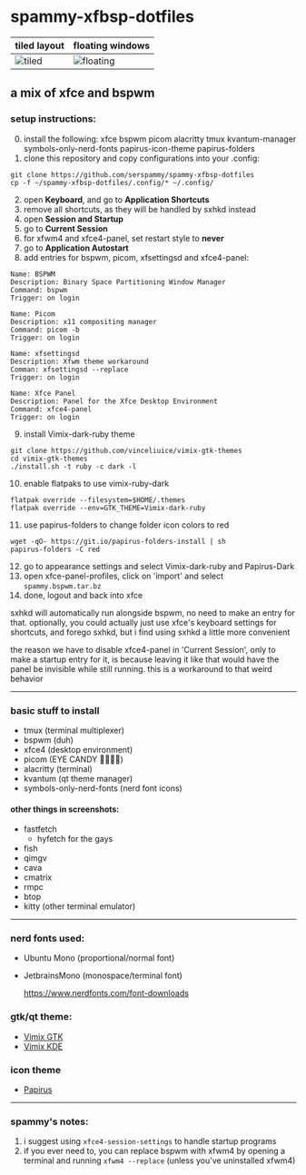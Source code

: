 # spammy-xfbsp-dotfiles
| tiled layout | floating windows |
| -- | -- |
![tiled](screenshots/tiled2.png) | ![floating](screenshots/floating2.png)

## a mix of xfce and bspwm
### setup instructions:
0. install the following: xfce bspwm picom alacritty tmux kvantum-manager symbols-only-nerd-fonts papirus-icon-theme papirus-folders
1. clone this repository and copy configurations into your .config:
```
git clone https://github.com/serspammy/spammy-xfbsp-dotfiles
cp -f ~/spammy-xfbsp-dotfiles/.config/* ~/.config/ 
```
2. open **Keyboard**, and go to **Application Shortcuts**
3. remove all shortcuts, as they will be handled by sxhkd instead
4. open **Session and Startup**
5. go to **Current Session**
6. for xfwm4 and xfce4-panel, set restart style to **never**
7. go to **Application Autostart**
8. add entries for bspwm, picom, xfsettingsd and xfce4-panel:
```
Name: BSPWM
Description: Binary Space Partitioning Window Manager
Command: bspwm
Trigger: on login

Name: Picom
Description: x11 compositing manager
Command: picom -b
Trigger: on login

Name: xfsettingsd
Description: Xfwm theme workaround
Comman: xfsettingsd --replace
Trigger: on login

Name: Xfce Panel
Description: Panel for the Xfce Desktop Environment
Command: xfce4-panel
Trigger: on login
```
9. install Vimix-dark-ruby theme
```
git clone https://github.com/vinceliuice/vimix-gtk-themes
cd vimix-gtk-themes
./install.sh -t ruby -c dark -l
```
10. enable flatpaks to use vimix-ruby-dark
```
flatpak override --filesystem=$HOME/.themes
flatpak override --env=GTK_THEME=Vimix-dark-ruby
```
11. use papirus-folders to change folder icon colors to red
```
wget -qO- https://git.io/papirus-folders-install | sh
papirus-folders -C red
```
12. go to appearance settings and select Vimix-dark-ruby and Papirus-Dark
13. open xfce-panel-profiles, click on 'import' and select `spammy.bspwm.tar.bz`
14. done, logout and back into xfce

sxhkd will automatically run alongside bspwm, no need to make an entry for that. optionally, you could actually just use xfce's keyboard settings for shortcuts, and forego sxhkd, but i find using sxhkd a little more convenient

the reason we have to disable xfce4-panel in 'Current Session', only to make a startup entry for it, is because leaving it like that would have the panel be invisible while still running. this is a workaround to that weird behavior

--- 
### basic stuff to install
- tmux (terminal multiplexer)
- bspwm (duh)
- xfce4 (desktop environment)
- picom (EYE CANDY 🤑🤑🤑🤑)
- alacritty (terminal)
- kvantum (qt theme manager)
- symbols-only-nerd-fonts (nerd font icons)

#### other things in screenshots:
- fastfetch
  - hyfetch for the gays
- fish
- qimgv
- cava
- cmatrix
- rmpc
- btop
- kitty (other terminal emulator)
---
### nerd fonts used:
- Ubuntu Mono (proportional/normal font)
- JetbrainsMono (monospace/terminal font)

  https://www.nerdfonts.com/font-downloads

### gtk/qt theme:
- [Vimix GTK](https://github.com/vinceliuice/vimix-gtk-themes)
- [Vimix KDE](https://github.com/vinceliuice/vimix-kde)

### icon theme
- [Papirus](https://github.com/PapirusDevelopmentTeam/papirus-icon-theme)

-----
### spammy's notes:

1. i suggest using `xfce4-session-settings` to handle startup programs
2. if you ever need to, you can replace bspwm with xfwm4 by opening a terminal and running `xfwm4 --replace` (unless you've uninstalled xfwm4)
